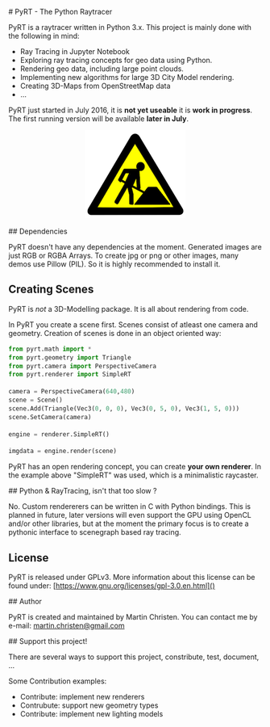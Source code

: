 # PyRT - The Python Raytracer

PyRT is a raytracer written in Python 3.x. This project is mainly done with the following in mind:

  * Ray Tracing in Jupyter Notebook
  * Exploring ray tracing concepts for geo data using Python.
  * Rendering geo data, including large point clouds.
  * Implementing new algorithms for large 3D City Model rendering.
  * Creating 3D-Maps from OpenStreetMap data
  * ...

PyRT just started in July 2016, it is **not yet useable** it is **work in progress**. The first running version will be available **later in July**.

<p align="center">
  <img src="docs/img/wip.png" />
</p>

## Dependencies

PyRT doesn't have any dependencies at the moment. Generated images are just RGB or RGBA Arrays. To create jpg or png or other images, many demos use Pillow (PIL). So it is highly recommended to install it.

## Creating Scenes

PyRT is *not* a 3D-Modelling package. It is all about rendering from code.

In PyRT you create a scene first. Scenes consist of atleast one camera and geometry. Creation of scenes is done in an object oriented way:

```python
from pyrt.math import *
from pyrt.geometry import Triangle
from pyrt.camera import PerspectiveCamera
from pyrt.renderer import SimpleRT

camera = PerspectiveCamera(640,480)
scene = Scene()
scene.Add(Triangle(Vec3(0, 0, 0), Vec3(0, 5, 0), Vec3(1, 5, 0)))
scene.SetCamera(camera)

engine = renderer.SimpleRT()

imgdata = engine.render(scene)
```

PyRT has an open rendering concept, you can create **your own renderer**. In the example above "SimpleRT" was used, which is a minimalistic raycaster.

## Python & RayTracing, isn't that too slow ?

No. Custom rendererers can be written in C with Python bindings. This is planned in future, later versions will even support the GPU using OpenCL and/or other libraries, but at the moment the primary focus is to create a pythonic interface to scenegraph based ray tracing.

## License

PyRT is released under GPLv3. 
More information about this license can be found under: [https://www.gnu.org/licenses/gpl-3.0.en.html]()

## Author

PyRT is created and maintained by Martin Christen. You can contact me by e-mail: martin.christen@gmail.com


## Support this project!

There are several ways to support this project, constribute, test, document, ...

Some Contribution examples:

* Contribute: implement new renderers
* Contrubute: support new geometry types 
* Contribute: implement new lighting models


